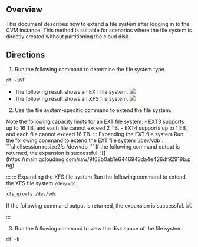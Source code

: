 ## Overview
This document describes how to extend a file system after logging in to the CVM instance. This method is suitable for scenarios where the file system is directly created without partitioning the cloud disk.

## Directions
1. Run the following command to determine the file system type.
```shellsession
df -ihT
```
 - The following result shows an EXT file system.
![](https://main.qcloudimg.com/raw/198ad9bcb209db6ed1934e02f3234f8b.png)
 - The following result shows an XFS file system.
![](https://main.qcloudimg.com/raw/50ecea03c960daa2d04b734226ad69a0.png)
2. Use the file system-specific command to extend the file system.
<dx-alert infotype="explain" title="">
Note the following capacity limits for an EXT file system:
 - EXT3 supports up to 16 TB, and each file cannot exceed 2 TB.
 - EXT4 supports up to 1 EB, and each file cannot exceed 16 TB.
</dx-alert>
 <dx-tabs>
::: Expanding the EXT file system
Run the following command to extend the EXT file system `/dev/vdb`.
```shellsession
resize2fs /dev/vdb
```
If the following command output is returned, the expansion is successful.
![](https://main.qcloudimg.com/raw/9f68b0ab1e6446943da4e426df92919b.png)

:::
::: Expanding the XFS file system
Run the following command to extend the XFS file system `/dev/vdc`.
```shellsession
xfs_growfs /dev/vdc
```
If the following command output is returned, the expansion is successful.
![](https://main.qcloudimg.com/raw/56fac50edbb153585adb67b2eb246cf4.png)

:::
</dx-tabs>

3. Run the following command to view the disk space of the file system.
```shellsession
df -h
```
